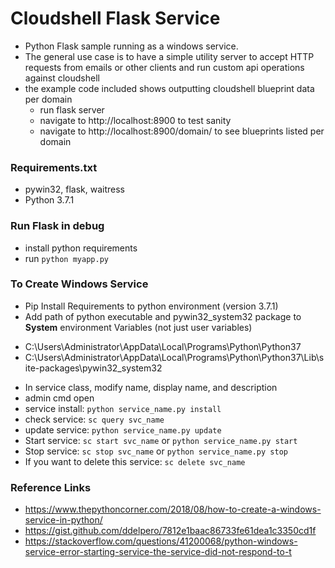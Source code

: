 # Cloudshell Flask Service
- Python Flask sample running as a windows service. 
- The general use case is to have a simple utility server to accept HTTP requests from emails or other clients and run custom api operations against cloudshell
- the example code included shows outputting cloudshell blueprint data per domain
    - run flask server
    - navigate to http://localhost:8900 to test sanity
    - navigate to http://localhost:8900/domain/<domain> to see blueprints listed per domain

### Requirements.txt
  * pywin32, flask, waitress
  * Python 3.7.1 

### Run Flask in debug
- install python requirements
- run `python myapp.py`

### To Create Windows Service
  * Pip Install Requirements to python environment (version 3.7.1)
  * Add path of python executable and pywin32_system32 package to **System** environment Variables (not just user variables)
  - C:\Users\Administrator\AppData\Local\Programs\Python\Python37
  - C:\Users\Administrator\AppData\Local\Programs\Python\Python37\Lib\site-packages\pywin32_system32
  * In service class,  modify  name, display name, and description
  * admin cmd open
  * service install: `python service_name.py install`
  * check service: `sc query svc_name`
  * update service: `python service_name.py update`
  * Start service: `sc start svc_name` or `python service_name.py start`
  * Stop service: `sc stop svc_name` or `python service_name.py stop`
  * If you want to delete this service: `sc delete svc_name`

### Reference Links
- https://www.thepythoncorner.com/2018/08/how-to-create-a-windows-service-in-python/
- https://gist.github.com/ddelpero/7812e1baac86733fe61dea1c3350cd1f
- https://stackoverflow.com/questions/41200068/python-windows-service-error-starting-service-the-service-did-not-respond-to-t